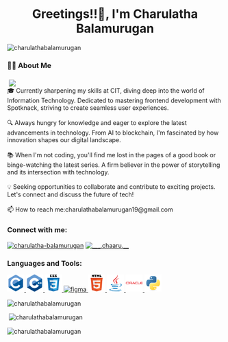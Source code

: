 <h1 align="center">Greetings!!👋, I'm Charulatha Balamurugan</h1>


<p align="left"> <img src="https://komarev.com/ghpvc/?username=charulathabalamurugan&label=Profile%20views&color=0e75b6&style=flat" alt="charulathabalamurugan" /> </p>

###

<h3 align="left">👩‍💻  About Me</h3>

###
<img align="right"  width="500" src="https://cdn.vectorstock.com/i/preview-1x/42/16/woman-programmer-software-developer-working-vector-37874216.jpg">
<p align="left">🎓 Currently sharpening my skills at CIT, diving deep into the world of Information Technology. Dedicated to mastering frontend development with Spotknack, striving to create seamless user experiences.<br><br>🔍 Always hungry for knowledge and eager to explore the latest advancements in technology. From AI to blockchain, I'm fascinated by how innovation shapes our digital landscape.<br><br>📚 When I'm not coding, you'll find me lost in the pages of a good book or binge-watching the latest series. A firm believer in the power of storytelling and its intersection with technology.<br><br>💡 Seeking opportunities to collaborate and contribute to exciting projects. Let's connect and discuss the future of tech!<br><br>📫 How to reach me:charulathabalamurugan19@gmail.com</p>

<h3 align="left">Connect with me:</h3>
<p align="left">
<a href="https://www.linkedin.com/in/charulatha-balamurugan-088146281/" target="blank"><img align="center" src="https://raw.githubusercontent.com/rahuldkjain/github-profile-readme-generator/master/src/images/icons/Social/linked-in-alt.svg" alt="charulatha-balamurugan" height="30" width="40" /></a>
<a href="https://instagram.com/___.chaaru.__" target="blank"><img align="center" src="https://raw.githubusercontent.com/rahuldkjain/github-profile-readme-generator/master/src/images/icons/Social/instagram.svg" alt="___.chaaru.__" height="30" width="40" /></a>
</p>

<h3 align="left">Languages and Tools:</h3>
<p align="left"> <a href="https://www.cprogramming.com/" target="_blank" rel="noreferrer"> <img src="https://raw.githubusercontent.com/devicons/devicon/master/icons/c/c-original.svg" alt="c" width="40" height="40"/> </a> <a href="https://www.w3schools.com/cpp/" target="_blank" rel="noreferrer"> <img src="https://raw.githubusercontent.com/devicons/devicon/master/icons/cplusplus/cplusplus-original.svg" alt="cplusplus" width="40" height="40"/> </a> <a href="https://www.w3schools.com/css/" target="_blank" rel="noreferrer"> <img src="https://raw.githubusercontent.com/devicons/devicon/master/icons/css3/css3-original-wordmark.svg" alt="css3" width="40" height="40"/> </a> <a href="https://www.figma.com/" target="_blank" rel="noreferrer"> <img src="https://www.vectorlogo.zone/logos/figma/figma-icon.svg" alt="figma" width="40" height="40"/> </a> <a href="https://www.w3.org/html/" target="_blank" rel="noreferrer"> <img src="https://raw.githubusercontent.com/devicons/devicon/master/icons/html5/html5-original-wordmark.svg" alt="html5" width="40" height="40"/> </a> <a href="https://www.java.com" target="_blank" rel="noreferrer"> <img src="https://raw.githubusercontent.com/devicons/devicon/master/icons/java/java-original.svg" alt="java" width="40" height="40"/> </a> <a href="https://www.oracle.com/" target="_blank" rel="noreferrer"> <img src="https://raw.githubusercontent.com/devicons/devicon/master/icons/oracle/oracle-original.svg" alt="oracle" width="40" height="40"/> </a> <a href="https://www.python.org" target="_blank" rel="noreferrer"> <img src="https://raw.githubusercontent.com/devicons/devicon/master/icons/python/python-original.svg" alt="python" width="40" height="40"/> </a> </p>

<p><img align="center" src="https://github-readme-stats.vercel.app/api/top-langs?username=charulathabalamurugan&show_icons=true&locale=en&layout=compact" alt="charulathabalamurugan" /></p>

<p>&nbsp;<img align="center" src="https://github-readme-stats.vercel.app/api?username=charulathabalamurugan&show_icons=true&locale=en" alt="charulathabalamurugan" /></p>

<p><img align="center" src="https://github-readme-streak-stats.herokuapp.com/?user=charulathabalamurugan&" alt="charulathabalamurugan" /></p>
